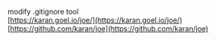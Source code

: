 modify .gitignore tool  
[https://karan.goel.io/joe/](https://karan.goel.io/joe/)  
[https://github.com/karan/joe](https://github.com/karan/joe)

